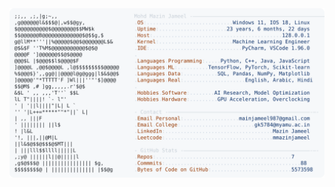 <picture>
  <source srcset="https://raw.githubusercontent.com/mmazinjameel/mmazinjameel/main/dark_mode.svg?v=1748354983" media="(prefers-color-scheme: dark)">
  <img src="https://raw.githubusercontent.com/mmazinjameel/mmazinjameel/main/light_mode.svg?v=1748354983">
</picture>
